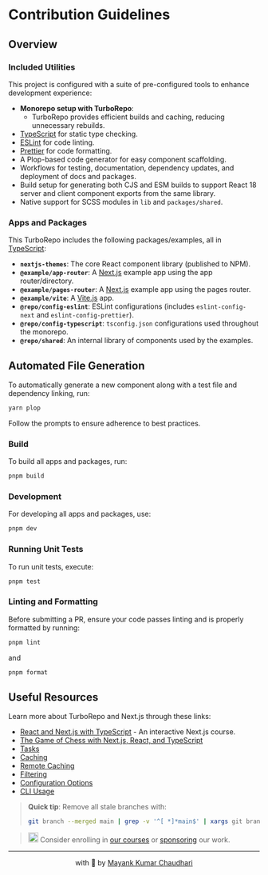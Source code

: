 # Contribution Guidelines

## Overview

### Included Utilities

This project is configured with a suite of pre-configured tools to enhance development experience:

- **Monorepo setup with TurboRepo**:
  - TurboRepo provides efficient builds and caching, reducing unnecessary rebuilds.
- [TypeScript](https://www.typescriptlang.org/) for static type checking.
- [ESLint](https://eslint.org/) for code linting.
- [Prettier](https://prettier.io) for code formatting.
- A Plop-based code generator for easy component scaffolding.
- Workflows for testing, documentation, dependency updates, and deployment of docs and packages.
- Build setup for generating both CJS and ESM builds to support React 18 server and client component exports from the same library.
- Native support for SCSS modules in `lib` and `packages/shared`.

### Apps and Packages

This TurboRepo includes the following packages/examples, all in [TypeScript](https://www.typescriptlang.org/):

- **`nextjs-themes`**: The core React component library (published to NPM).
- **`@example/app-router`**: A [Next.js](https://nextjs.org/) example app using the app router/directory.
- **`@example/pages-router`**: A [Next.js](https://nextjs.org/) example app using the pages router.
- **`@example/vite`**: A [Vite.js](https://vitejs.dev) app.
- **`@repo/config-eslint`**: ESLint configurations (includes `eslint-config-next` and `eslint-config-prettier`).
- **`@repo/config-typescript`**: `tsconfig.json` configurations used throughout the monorepo.
- **`@repo/shared`**: An internal library of components used by the examples.

## Automated File Generation

To automatically generate a new component along with a test file and dependency linking, run:

```bash
yarn plop
```

Follow the prompts to ensure adherence to best practices.

### Build

To build all apps and packages, run:

```bash
pnpm build
```

### Development

For developing all apps and packages, use:

```bash
pnpm dev
```

### Running Unit Tests

To run unit tests, execute:

```bash
pnpm test
```

### Linting and Formatting

Before submitting a PR, ensure your code passes linting and is properly formatted by running:

```bash
pnpm lint
```

and

```bash
pnpm format
```

## Useful Resources

Learn more about TurboRepo and Next.js through these links:

- [React and Next.js with TypeScript](https://www.udemy.com/course/react-and-next-js-with-typescript/?referralCode=7202184A1E57C3DCA8B2) - An interactive Next.js course.
- [The Game of Chess with Next.js, React, and TypeScript](https://www.udemy.com/course/game-of-chess-with-nextjs-react-and-typescrypt/?referralCode=851A28F10B254A8523FE)
- [Tasks](https://turbo.build/repo/docs/core-concepts/monorepos/running-tasks)
- [Caching](https://turbo.build/repo/docs/core-concepts/caching)
- [Remote Caching](https://turbo.build/repo/docs/core-concepts/remote-caching)
- [Filtering](https://turbo.build/repo/docs/core-concepts/monorepos/filtering)
- [Configuration Options](https://turbo.build/repo/docs/reference/configuration)
- [CLI Usage](https://turbo.build/repo/docs/reference/command-line-reference)

> **Quick tip**: Remove all stale branches with:
>
> ```bash
> git branch --merged main | grep -v '^[ *]*main$' | xargs git branch -d
> ```

> <img src="https://github.com/react18-tools/turborepo-template/blob/main/popper.png?raw=true" style="height: 20px"/> Consider enrolling in [our courses](https://mayank-chaudhari.vercel.app/courses) or [sponsoring](https://github.com/sponsors/mayank1513) our work.

<hr />

<p align="center" style="text-align:center">with 💖 by <a href="https://mayank-chaudhari.vercel.app" target="_blank">Mayank Kumar Chaudhari</a></p>
